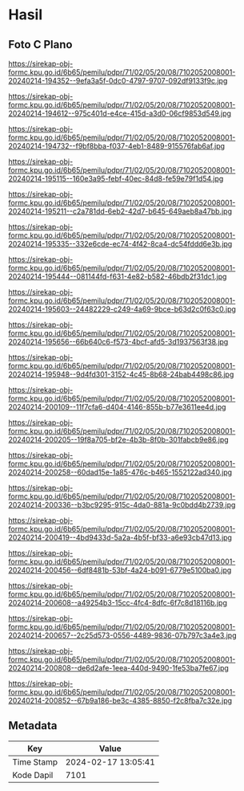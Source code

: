 # Hasil

## Foto C Plano

https://sirekap-obj-formc.kpu.go.id/6b65/pemilu/pdpr/71/02/05/20/08/7102052008001-20240214-194352--9efa3a5f-0dc0-4797-9707-092df9133f9c.jpg

https://sirekap-obj-formc.kpu.go.id/6b65/pemilu/pdpr/71/02/05/20/08/7102052008001-20240214-194612--975c401d-e4ce-415d-a3d0-06cf9853d549.jpg

https://sirekap-obj-formc.kpu.go.id/6b65/pemilu/pdpr/71/02/05/20/08/7102052008001-20240214-194732--f9bf8bba-f037-4eb1-8489-915576fab6af.jpg

https://sirekap-obj-formc.kpu.go.id/6b65/pemilu/pdpr/71/02/05/20/08/7102052008001-20240214-195115--160e3a95-febf-40ec-84d8-fe59e79f1d54.jpg

https://sirekap-obj-formc.kpu.go.id/6b65/pemilu/pdpr/71/02/05/20/08/7102052008001-20240214-195211--c2a781dd-6eb2-42d7-b645-649aeb8a47bb.jpg

https://sirekap-obj-formc.kpu.go.id/6b65/pemilu/pdpr/71/02/05/20/08/7102052008001-20240214-195335--332e6cde-ec74-4f42-8ca4-dc54fddd6e3b.jpg

https://sirekap-obj-formc.kpu.go.id/6b65/pemilu/pdpr/71/02/05/20/08/7102052008001-20240214-195444--081144fd-f631-4e82-b582-46bdb2f31dc1.jpg

https://sirekap-obj-formc.kpu.go.id/6b65/pemilu/pdpr/71/02/05/20/08/7102052008001-20240214-195603--24482229-c249-4a69-9bce-b63d2c0f63c0.jpg

https://sirekap-obj-formc.kpu.go.id/6b65/pemilu/pdpr/71/02/05/20/08/7102052008001-20240214-195656--66b640c6-f573-4bcf-afd5-3d1937563f38.jpg

https://sirekap-obj-formc.kpu.go.id/6b65/pemilu/pdpr/71/02/05/20/08/7102052008001-20240214-195948--9d4fd301-3152-4c45-8b68-24bab4498c86.jpg

https://sirekap-obj-formc.kpu.go.id/6b65/pemilu/pdpr/71/02/05/20/08/7102052008001-20240214-200109--11f7cfa6-d404-4146-855b-b77e3611ee4d.jpg

https://sirekap-obj-formc.kpu.go.id/6b65/pemilu/pdpr/71/02/05/20/08/7102052008001-20240214-200205--19f8a705-bf2e-4b3b-8f0b-301fabcb9e86.jpg

https://sirekap-obj-formc.kpu.go.id/6b65/pemilu/pdpr/71/02/05/20/08/7102052008001-20240214-200258--60dad15e-1a85-476c-b465-1552122ad340.jpg

https://sirekap-obj-formc.kpu.go.id/6b65/pemilu/pdpr/71/02/05/20/08/7102052008001-20240214-200336--b3bc9295-915c-4da0-881a-9c0bdd4b2739.jpg

https://sirekap-obj-formc.kpu.go.id/6b65/pemilu/pdpr/71/02/05/20/08/7102052008001-20240214-200419--4bd9433d-5a2a-4b5f-bf33-a6e93cb47d13.jpg

https://sirekap-obj-formc.kpu.go.id/6b65/pemilu/pdpr/71/02/05/20/08/7102052008001-20240214-200456--6df8481b-53bf-4a24-b091-6779e5100ba0.jpg

https://sirekap-obj-formc.kpu.go.id/6b65/pemilu/pdpr/71/02/05/20/08/7102052008001-20240214-200608--a49254b3-15cc-4fc4-8dfc-6f7c8d18116b.jpg

https://sirekap-obj-formc.kpu.go.id/6b65/pemilu/pdpr/71/02/05/20/08/7102052008001-20240214-200657--2c25d573-0556-4489-9836-07b797c3a4e3.jpg

https://sirekap-obj-formc.kpu.go.id/6b65/pemilu/pdpr/71/02/05/20/08/7102052008001-20240214-200808--de6d2afe-1eea-440d-9490-1fe53ba7fe67.jpg

https://sirekap-obj-formc.kpu.go.id/6b65/pemilu/pdpr/71/02/05/20/08/7102052008001-20240214-200852--67b9a186-be3c-4385-8850-f2c8fba7c32e.jpg


## Metadata

| Key        | Value               |
| ---------- | ------------------- |
| Time Stamp | 2024-02-17 13:05:41 |
| Kode Dapil | 7101                |



